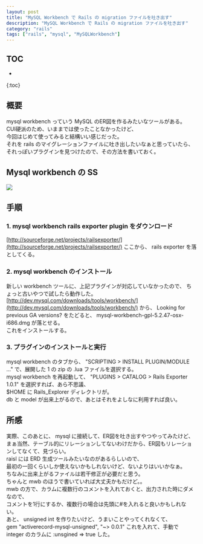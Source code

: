 ```yaml
---
layout: post
title: "MySQL Workbench で Rails の migration ファイルを吐き出す"
description: "MySQL Workbench で Rails の migration ファイルを吐き出す"
category: "rails"
tags: ["rails", "mysql", "MySQLWorkbench"]
---
```


## TOC
* 
{:toc}

## 概要
mysql workbench っていう MySQL のER図を作るみたいなツールがある。  
CUI硬派のため、いままでは使ったことなかったけど、  
今回はじめて使ってみると結構いい感じだった。  
それを rails のマイグレーションファイルに吐き出したいなぁと思っていたら、  
それっぽいプラグインを見つけたので、その方法を書いておく。  

## Mysql workbench の SS
<img src="http://gyazo.com/f15f8824bbfdd3bb3dccd514b697f5e5.png" />

## 手順

### 1. mysql workbench rails exporter plugin をダウンロード
[http://sourceforge.net/projects/railsexporter/](http://sourceforge.net/projects/railsexporter/)
ここから、 rails exporter を落としてくる。  

### 2. mysql workbench のインストール
新しい workbench ツールに、上記プラグインが対応していなかったので、 ちょっと古いやつで試したら動作した。  
[http://dev.mysql.com/downloads/tools/workbench/](http://dev.mysql.com/downloads/tools/workbench/) から、
Looking for previous GA versions? をたどると、 mysql-workbench-gpl-5.2.47-osx-i686.dmg  が落とせる。  
これをインストールする。  

### 3. プラグインのインストールと実行
mysql workbench のタブから、 "SCRIPTING > INSTALL PLUGIN/MODULE ..." で、展開した 1 の zip の .lua ファイルを選択する。  
mysql workbench を再起動して、 "PLUGINS > CATALOG > Rails Exporter 1.0.1" を選択すれば、あら不思議、  
$HOME に Rails_Explorer ディレクトリが。  
db と model が出来上がるので、あとはそれをよしなに利用すれば良い。  


## 所感
実際、このあとに、 mysql に接続して、ER図を吐き出すやつやってみたけど、  
まぁ当然、テーブル的にリレーションしてないわけだから、ER図もリレーションしてなくて、見づらい。  
raisl には ERD 生成ツールみたいなのがあるらしいので、  
最初の一回くらいしか使えないかもしれないけど、ないよりはいいかなぁ。  
ちなみに出来上がるファイルは若干修正が必要だと思う。  
ちゃんと mwb のほうで書いていれば大丈夫かもだけど。。  
mwb の方で、カラムに複数行のコメントを入れておくと、出力された時にダメなので、  
コメントを1行にするか、複数行の場合は先頭に#を入れると良いかもしれない。  
あと、 unsigned int を作りたいけど、うまいことやってくれなくて、  
gem "activerecord-mysql-unsigned", "~> 0.0.1"
これを入れて、手動で integer のカラムに :unsgined => true した。  

